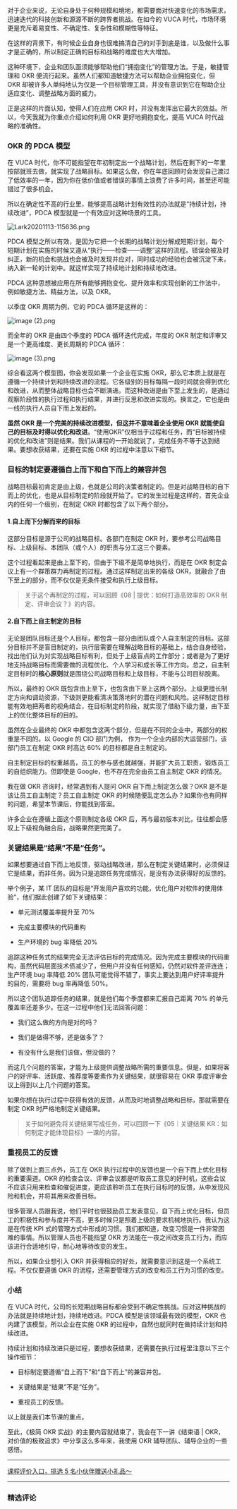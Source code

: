 <p data-nodeid="172212" class="">对于企业来说，无论自身处于何种规模和境地，都需要面对快速变化的市场需求，迅速迭代的科技创新和源源不断的跨界者挑战。在如今的 VUCA 时代，市场环境更是充斥着易变性、不确定性、复杂性和模糊性等特征。</p>
<p data-nodeid="172213">在这样的背景下，有时候企业自身也很难搞清自己的对手到底是谁，以及做什么事才是正确的，所以制定正确的目标和战略的难度也大大增加。</p>
<p data-nodeid="172214">这种环境下，企业和团队亟须能够帮助他们“拥抱变化”的管理方法。于是，敏捷管理和 OKR 便流行起来。虽然人们都知道敏捷方法可以帮助企业拥抱变化，但 OKR 却被许多人单纯地认为仅是一个目标管理工具，并没有意识到它在帮助企业适应变化、调整战略方面的威力。</p>
<p data-nodeid="172215">正是这样的片面认知，使得人们在应用 OKR 时，并没有发挥出它最大的效益。所以，今天我就为你重点介绍如何利用 OKR 更好地拥抱变化，提高 VUCA 时代战略的准确性。</p>
<h3 data-nodeid="172216">OKR 的 PDCA 模型</h3>
<p data-nodeid="172217">在 VUCA 时代，你不可能指望在年初制定出一个战略计划，然后在剩下的一年里按部就班去做，就实现了战略目标。如果这么做，你在年底回顾时会发现自己渡过了低效率的一年，因为你在低价值或者错误的事情上浪费了许多时间，甚至还可能错过了很多机会。</p>
<p data-nodeid="172360" class="">所以在确定性不高的行业里，能够提高战略计划有效性的办法就是“持续计划，持续改进”，PDCA 模型就是一个有效应对这种场景的工具。</p>

<p data-nodeid="172219"><img src="https://s0.lgstatic.com/i/image/M00/6D/82/CgqCHl-uBC2ATZ0DAAF4tfvGCfE460.png" alt="Lark20201113-115636.png" data-nodeid="172292"></p>
<p data-nodeid="172220">PDCA 模型之所以有效，是因为它把一个长期的战略计划分解成短期计划，每个短期计划在实施的时候又遵从“执行——检查——调整”这样的流程。错误会被及时纠正，新的机会和挑战也会被及时发现并应对，同时成功的经验也会被沉淀下来，纳入新一轮的计划中。就这样实现了持续地计划和持续地改进。</p>
<p data-nodeid="172221">PDCA 这种思想被应用在所有能够拥抱变化、提升效率和实现创新的工作法中，例如敏捷方法、精益方法，以及 OKR。</p>
<p data-nodeid="172222">以季度 OKR 周期为例，它的 PDCA 循环是这样的：</p>
<p data-nodeid="172223"><img src="https://s0.lgstatic.com/i/image/M00/6C/DF/Ciqc1F-rx1GAE_P-AAB7aE1LlJY063.png" alt="image (2).png" data-nodeid="172298"></p>
<p data-nodeid="172224">而全年的 OKR 是由四个季度的 PDCA 循环迭代完成，年度的 OKR 制定和评审又是一个更高维度、更长周期的 PDCA 循环：</p>
<p data-nodeid="172225"><img src="https://s0.lgstatic.com/i/image/M00/6C/EA/CgqCHl-rx2SAQAsmAAB3L2--1CA938.png" alt="image (3).png" data-nodeid="172302"></p>
<p data-nodeid="172226">综合看这两个模型图，你会发现如果一个企业在实施 OKR，那么它本质上就是在遵循一个持续计划和持续改进的流程。它各级别的目标每隔一段时间就会得到优化和改进，从而整体战略目标也会不断演进。而这种改进是由下至上发生的，是通过观察阶段性的执行过程和执行结果，并进行反思和改进实现的。换言之，它也是由一线的执行人员自下而上发起的。</p>
<p data-nodeid="172658" class=""><strong data-nodeid="172663">虽然 OKR 是一个完美的持续改进模型，但这并不意味着企业使用 OKR 就能使自己的目标及时得以优化和改进</strong>。“使用OKR”仅相当于过程和任务，而“目标被持续的优化和改进”则是结果。我们从课程的一开始就说了，完成任务不等于达到结果。要想收获结果，还要在实施 OKR 的过程中注意以下细节。</p>

<h3 data-nodeid="172228">目标的制定要遵循自上而下和自下而上的兼容并包</h3>
<p data-nodeid="172229">战略目标最初肯定是由上级，也就是公司的决策者制定的。但是对战略目标的自下而上的优化，也是从目标制定的阶段就开始了。它的发生过程是这样的，首先企业内的任何一个级别，在制定 OKR 时都包含了以下两个部分。</p>
<h4 data-nodeid="172230">1.自上而下分解而来的目标</h4>
<p data-nodeid="172231">这部分目标是源于公司的战略目标。各部门在制定 OKR 时，要参考公司战略目标、上级目标、本团队（或个人）的职责与分工这三个要素。</p>
<p data-nodeid="172232">这个过程看起来是由上至下的，但由于下级不是简单地执行，而是在 OKR 制定会议上有一个群策群力再制定的过程。通过这样制定出来的各级 OKR，就融合了由下至上的部分，而不仅仅是无条件接受和执行上级目标。</p>
<blockquote data-nodeid="172233">
<p data-nodeid="172234">关于这个再制定的过程，可以回顾《08 | 提优：如何打造高效率的 OKR 制定、评审会议？》的内容。</p>
</blockquote>
<h4 data-nodeid="172235">2.自下而上自主制定的目标</h4>
<p data-nodeid="172960" class="te-preview-highlight">无论是团队目标还是个人目标，都包含一部分由团队或个人自主制定的目标。这部分目标并不是盲目制定的，执行层需要在理解战略目标的基础上，结合自身经验，找出他们认为对实现战略目标有利，但处于上级盲点的工作部分；或者是为了更好地支持战略目标而需要做的流程优化、个人学习和成长等工作方向。总之，自主制定目标时的<strong data-nodeid="172966">核心原则</strong>就是围绕公司战略目标和上级目标，不能与公司目标脱离。</p>

<p data-nodeid="172237">所以，最终的 OKR 既包含由上至下，也包含由下至上这两个部分。上级更擅长制定方向和调动资源，下级则更能看清决策落地时的潜在问题和风险。这样制定目标能有效地把两者的视角结合，在目标制定的阶段，就实现了借助下级力量，由下至上的优化整体目标的目的。</p>
<p data-nodeid="172238">虽然在企业最终的 OKR 中都包含这两个部分，但是在不同的企业中，两部分的权重是不同的。以 Google 的 CIO 部门为例， 作为一个企业内部的大运营部门，该部门员工在制定 OKR 时高达 60% 的目标都是自主制定的。</p>
<p data-nodeid="172239">自主制定目标的权重越高，员工的参与感也就越强，并能扩大员工职责，锻炼员工的自组织能力。但即使是 Google，也不存在完全由员工自主制定 OKR 的情况。</p>
<p data-nodeid="172240">我在做 OKR 咨询时，经常遇到有人提问 OKR 自下而上制定怎么做？OKR 是不是该让员工自主制定？员工自主制定 OKR 的时候随便乱定怎么办？如果你也有同样的问题，希望本节课后，你能找到答案。</p>
<p data-nodeid="172241">许多企业在遵循上面这个原则制定各级 OKR 后，再与最初版本对比，往往都会感叹上下级视角融合后，战略果然更完美了。</p>
<h3 data-nodeid="172242">关键结果是“结果”不是“任务”。</h3>
<p data-nodeid="172243">如果想要通过自下而上地反馈，驱动战略改进，那么在制定关键结果时，必须保证它是结果，而非任务。因为只是追踪任务完成情况，是没有办法获得好的反馈的。</p>
<p data-nodeid="172244">举个例子，某 IT 团队的目标是“开发用户喜欢的功能，优化用户对软件的使用体验”，他们据此创建了如下关键结果：</p>
<ul data-nodeid="172245">
<li data-nodeid="172246">
<p data-nodeid="172247">单元测试覆盖率提升至 70%</p>
</li>
<li data-nodeid="172248">
<p data-nodeid="172249">完成主要模块的代码重构</p>
</li>
<li data-nodeid="172250">
<p data-nodeid="172251">生产环境的 bug 率降低 20%</p>
</li>
</ul>
<p data-nodeid="172252">追踪这种任务式的结果完全无法评估目标的完成情况。因为完成主要模块的代码重构，虽然代码层面技术债减少了，但用户并没有任何感知，仍然对软件差评连连；生产环境 bug 率降低 20% 团队可能觉得不错了，事实上要达到用户好评率提升的目的，需要将 bug 率再降低 50%。</p>
<p data-nodeid="172253">所以这个团队追踪任务的结果，就是他们每个季度都来汇报自己距离 70% 的单元覆盖率还差多少。在这一过程中他们无法回答问题：</p>
<ul data-nodeid="172254">
<li data-nodeid="172255">
<p data-nodeid="172256">我们这么做的方向是对的吗？</p>
</li>
<li data-nodeid="172257">
<p data-nodeid="172258">我们是做得不够，还是做多了？</p>
</li>
<li data-nodeid="172259">
<p data-nodeid="172260">有没有什么是我们该做，但没做的？</p>
</li>
</ul>
<p data-nodeid="172261">而这几个问题的答案，才能为上级提供调整战略所需的重要信息。但是，如果将客户的好评率、活跃度、推荐度等要素作为关键结果，就很容易在 OKR 季度评审会议上得到以上几个问题的答案。</p>
<p data-nodeid="172262">如果你想在执行过程中获得有效的反馈，从而及时地调整战略和目标，那就需要在制定 OKR 时严格地制定关键结果。</p>
<blockquote data-nodeid="172263">
<p data-nodeid="172264">关于如何避免将关键结果写成任务，可以回顾一下《05｜关键结果 KR：如何制定才能体现目标》一课的内容。</p>
</blockquote>
<h3 data-nodeid="172265">重视员工的反馈</h3>
<p data-nodeid="172266">除了做到上面三点外，员工在 OKR 执行过程中的反馈也是一个自下而上优化目标的重要渠道。OKR 的检查会议、评审会议都是听取员工意见的好时机，这些会议不应该只用来检查和催促进度，更应该聆听员工在执行目标时的反馈，从中发现风险和机会，并将其用来改善目标。</p>
<p data-nodeid="172267">很多管理人员跟我说，他们平时也很鼓励员工发表意见，自下而上优化目标，但员工的积极性和参与度并不高，更多时候只是照着上级的要求机械地执行。我认为这是在传统 KPI 式的管理方式中形成的习惯。我们都知道，改变习惯是一件非常困难的事情。所以管理人员也不能指望 OKR 方法能在一夜之间改变员工行为，而应该进行合适地引导，耐心地等待改变的发生。</p>
<p data-nodeid="172268">所以，如果企业想引入 OKR 并获得相应的好处，就需要意识到这是一个系统工程。不仅仅要遵循 OKR 的流程，还需要管理方式的改变和员工行为习惯的改变。</p>
<h3 data-nodeid="172269">小结</h3>
<p data-nodeid="172270">在 VUCA 时代，公司的长短期战略目标都会受到不确定性挑战。应对这种挑战的办法就是持续地计划，持续地改进。PDCA 模型是该领域最有效的模型，OKR 也内建了该模型，所以企业在实施 OKR 的过程中，自然也就同时在做持续计划和持续改进。</p>
<p data-nodeid="172271">持续计划和持续改进只是过程，要想收获结果，还需要在执行过程里注意以下三个操作细节：</p>
<ul data-nodeid="172272">
<li data-nodeid="172273">
<p data-nodeid="172274">目标制定要遵循“自上而下”和“自下而上”的兼容并包。</p>
</li>
<li data-nodeid="172275">
<p data-nodeid="172276">关键结果是“结果”不是“任务”。</p>
</li>
<li data-nodeid="172277">
<p data-nodeid="172278">重视员工的反馈。</p>
</li>
</ul>
<p data-nodeid="172279">以上就是我们本节课的重点。</p>
<p data-nodeid="172280">至此，《极简 OKR 实战》的主要内容就结束了，我会在下一讲《结束语 | OKR，对价值的极致追求》中分享这么多年来，我使用 OKR 辅导团队、辅导企业的一些感悟。</p>
<hr data-nodeid="172281">
<p data-nodeid="172282" class=""><a href="https://wj.qq.com/s2/7507412/bffe/" data-nodeid="172359">课程评价入口，挑选 5 名小伙伴赠送小礼品～</a></p>

---

### 精选评论


